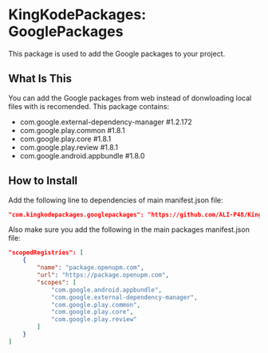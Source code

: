 # KingKodePackages: GooglePackages
This package is used to add the Google packages to your project.

## What Is This
You can add the Google packages from web instead of donwloading local files with is recomended. This package contains:
- com.google.external-dependency-manager #1.2.172
- com.google.play.common #1.8.1
- com.google.play.core #1.8.1
- com.google.play.review #1.8.1
- com.google.android.appbundle #1.8.0

## How to Install
Add the following line to dependencies of main manifest.json file:

```json
"com.kingkodepackages.googlepackages": "https://github.com/ALI-P48/KingKodePackages.git?path=/KingKodePackages-GooglePackages"
```

Also make sure you add the following in the main packages manifest.json file:
```json
"scopedRegistries": [
	{
		"name": "package.openupm.com",
		"url": "https://package.openupm.com",
		"scopes": [
			"com.google.android.appbundle",
			"com.google.external-dependency-manager",
			"com.google.play.common",
			"com.google.play.core",
			"com.google.play.review"
		]
	}
]
```